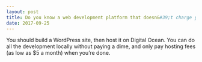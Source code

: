 ```yaml
---
layout: post
title: Do you know a web development platform that doesn&#39;t charge you from wanting to build a website but rather charges you when it&#39;s ready to be published?
date: 2017-09-25
---
```


<p>You should build a WordPress site, then host it on Digital Ocean. You can do all the development locally without paying a dime, and only pay hosting fees (as low as $5 a month) when you’re done.</p>
